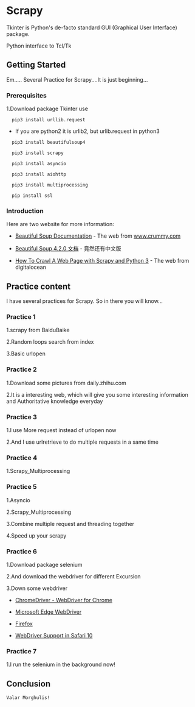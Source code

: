 # Scrapy
Tkinter is Python's de-facto standard GUI (Graphical User Interface) package.

Python interface to Tcl/Tk

## Getting Started
Em.....
Several Practice for Scrapy....It is just beginning...

### Prerequisites 
1.Download package Tkinter use 
```
  pip3 install urllib.request
```
* If you are python2 it is urlib2, but urlib.request in python3
```
  pip3 install beautifulsoup4
```
```
  pip3 install scrapy
```
```
  pip3 install asyncio
```
```
  pip3 install aiohttp
```
```
  pip3 install multiprocessing
```
```
  pip install ssl
```

### Introduction
Here are two website for more information:

* [Beautiful Soup Documentation](https://www.crummy.com/software/BeautifulSoup/bs4/doc/) - The web from www.crummy.com

* [Beautiful Soup 4.2.0 文档](https://www.crummy.com/software/BeautifulSoup/bs4/doc.zh/) - 竟然还有中文版

* [How To Crawl A Web Page with Scrapy and Python 3](www.crummy.comhttps://www.digitalocean.com/community/tutorials/how-to-crawl-a-web-page-with-scrapy-and-python-3) - The web from digitalocean
 
 ## Practice content
 I have several practices for Scrapy. So in there you will know...

 
 ### Practice 1
  1.scrapy from BaiduBaike
  
  2.Random loops search from index 
  
  3.Basic urlopen
  
 
 ### Practice 2
  1.Download some pictures from daily.zhihu.com
  
  2.It is a interesting web, which will give you some interesting information and Authoritative knowledge everyday 
  
  
 ### Practice 3
  1.I use More request instead of urlopen now
  
  2.And I use urlretrieve to do multiple requests in a same time
 
 
 ### Practice 4
  1.Scrapy_Multiprocessing
  
  
 ### Practice 5
  1.Asyncio
  
  2.Scrapy_Multiprocessing
  
  3.Combine multiple request and threading together
  
  4.Speed up your scrapy
 
 
 ### Practice 6
  1.Download package selenium
  
  2.And download the webdriver for different Excursion
  
  3.Down some webdriver
   * [ChromeDriver - WebDriver for Chrome](https://sites.google.com/a/chromium.org/chromedriver/downloads) 
  
   * [Microsoft Edge WebDriver](https://developer.microsoft.com/en-us/microsoft-edge/tools/webdriver/) 
    
    
   * [Firefox](https://github.com/mozilla/geckodriver/releases) 
    
    
   * [WebDriver Support in Safari 10](https://webkit.org/blog/6900/webdriver-support-in-safari-10/) 
  
  ### Practice 7 
  1.I run the selenium in the background now!
 
  ## Conclusion
  ```
Valar Morghulis!
  ```
